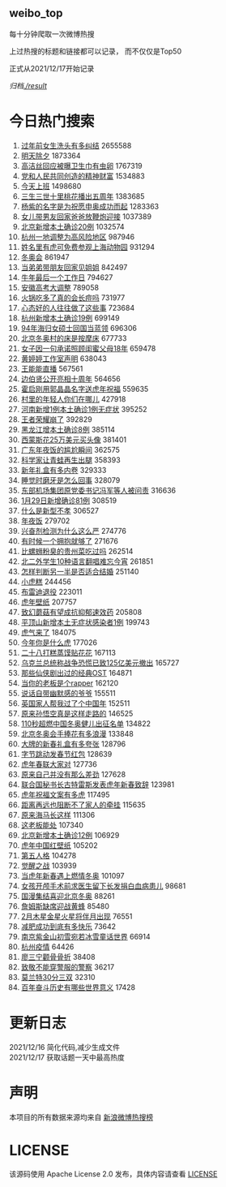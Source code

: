 weibo_top  
---
每十分钟爬取一次微博热搜  

上过热搜的标题和链接都可以记录， 而不仅仅是Top50

正式从2021/12/17开始记录  

*归档[./result](./result/)*

# 今日热门搜索  
1. [过年前女生洗头有多纠结](https://s.weibo.com//weibo?q=%23%E8%BF%87%E5%B9%B4%E5%89%8D%E5%A5%B3%E7%94%9F%E6%B4%97%E5%A4%B4%E6%9C%89%E5%A4%9A%E7%BA%A0%E7%BB%93%23&Refer=top) 2655588
2. [明天除夕](https://s.weibo.com//weibo?q=%23%E6%98%8E%E5%A4%A9%E9%99%A4%E5%A4%95%23&Refer=top) 1873364
3. [高洁丝回应被曝卫生巾有虫卵](https://s.weibo.com//weibo?q=%23%E9%AB%98%E6%B4%81%E4%B8%9D%E5%9B%9E%E5%BA%94%E8%A2%AB%E6%9B%9D%E5%8D%AB%E7%94%9F%E5%B7%BE%E6%9C%89%E8%99%AB%E5%8D%B5%23&Refer=top) 1767319
4. [党和人民共同创造的精神财富](https://s.weibo.com//weibo?q=%23%E5%85%9A%E5%92%8C%E4%BA%BA%E6%B0%91%E5%85%B1%E5%90%8C%E5%88%9B%E9%80%A0%E7%9A%84%E7%B2%BE%E7%A5%9E%E8%B4%A2%E5%AF%8C%23&Refer=top) 1534883
5. [今天上班](https://s.weibo.com//weibo?q=%E4%BB%8A%E5%A4%A9%E4%B8%8A%E7%8F%AD&Refer=top) 1498680
6. [三生三世十里桃花播出五周年](https://s.weibo.com//weibo?q=%23%E4%B8%89%E7%94%9F%E4%B8%89%E4%B8%96%E5%8D%81%E9%87%8C%E6%A1%83%E8%8A%B1%E6%92%AD%E5%87%BA%E4%BA%94%E5%91%A8%E5%B9%B4%23&Refer=top) 1383685
7. [杨紫的名字是为祝愿申奥成功而起](https://s.weibo.com//weibo?q=%23%E6%9D%A8%E7%B4%AB%E7%9A%84%E5%90%8D%E5%AD%97%E6%98%AF%E4%B8%BA%E7%A5%9D%E6%84%BF%E7%94%B3%E5%A5%A5%E6%88%90%E5%8A%9F%E8%80%8C%E8%B5%B7%23&Refer=top) 1283363
8. [女儿带男友回家爸爸放鞭炮迎接](https://s.weibo.com//weibo?q=%23%E5%A5%B3%E5%84%BF%E5%B8%A6%E7%94%B7%E5%8F%8B%E5%9B%9E%E5%AE%B6%E7%88%B8%E7%88%B8%E6%94%BE%E9%9E%AD%E7%82%AE%E8%BF%8E%E6%8E%A5%23&Refer=top) 1037389
9. [北京新增本土确诊20例](https://s.weibo.com//weibo?q=%23%E5%8C%97%E4%BA%AC%E6%96%B0%E5%A2%9E%E6%9C%AC%E5%9C%9F%E7%A1%AE%E8%AF%8A20%E4%BE%8B%23&Refer=top) 1032574
10. [杭州一地调整为高风险地区](https://s.weibo.com//weibo?q=%23%E6%9D%AD%E5%B7%9E%E4%B8%80%E5%9C%B0%E8%B0%83%E6%95%B4%E4%B8%BA%E9%AB%98%E9%A3%8E%E9%99%A9%E5%9C%B0%E5%8C%BA%23&Refer=top) 987946
11. [姓名里有虎可免费参观上海动物园](https://s.weibo.com//weibo?q=%23%E5%A7%93%E5%90%8D%E9%87%8C%E6%9C%89%E8%99%8E%E5%8F%AF%E5%85%8D%E8%B4%B9%E5%8F%82%E8%A7%82%E4%B8%8A%E6%B5%B7%E5%8A%A8%E7%89%A9%E5%9B%AD%23&Refer=top) 931294
12. [冬奥会](https://s.weibo.com//weibo?q=%E5%86%AC%E5%A5%A5%E4%BC%9A&Refer=top) 861947
13. [当弟弟带朋友回家见姐姐](https://s.weibo.com//weibo?q=%23%E5%BD%93%E5%BC%9F%E5%BC%9F%E5%B8%A6%E6%9C%8B%E5%8F%8B%E5%9B%9E%E5%AE%B6%E8%A7%81%E5%A7%90%E5%A7%90%23&Refer=top) 842497
14. [牛年最后一个工作日](https://s.weibo.com//weibo?q=%23%E7%89%9B%E5%B9%B4%E6%9C%80%E5%90%8E%E4%B8%80%E4%B8%AA%E5%B7%A5%E4%BD%9C%E6%97%A5%23&Refer=top) 794627
15. [安徽高考大调整](https://s.weibo.com//weibo?q=%23%E5%AE%89%E5%BE%BD%E9%AB%98%E8%80%83%E5%A4%A7%E8%B0%83%E6%95%B4%23&Refer=top) 789058
16. [火锅吃多了真的会长痘吗](https://s.weibo.com//weibo?q=%23%E7%81%AB%E9%94%85%E5%90%83%E5%A4%9A%E4%BA%86%E7%9C%9F%E7%9A%84%E4%BC%9A%E9%95%BF%E7%97%98%E5%90%97%23&Refer=top) 731977
17. [心态好的人往往做了这些事](https://s.weibo.com//weibo?q=%23%E5%BF%83%E6%80%81%E5%A5%BD%E7%9A%84%E4%BA%BA%E5%BE%80%E5%BE%80%E5%81%9A%E4%BA%86%E8%BF%99%E4%BA%9B%E4%BA%8B%23&Refer=top) 723684
18. [杭州新增本土确诊19例](https://s.weibo.com//weibo?q=%23%E6%9D%AD%E5%B7%9E%E6%96%B0%E5%A2%9E%E6%9C%AC%E5%9C%9F%E7%A1%AE%E8%AF%8A19%E4%BE%8B%23&Refer=top) 699149
19. [94年海归女硕士回国当蓝领](https://s.weibo.com//weibo?q=%2394%E5%B9%B4%E6%B5%B7%E5%BD%92%E5%A5%B3%E7%A1%95%E5%A3%AB%E5%9B%9E%E5%9B%BD%E5%BD%93%E8%93%9D%E9%A2%86%23&Refer=top) 696306
20. [北京冬奥村的床是按摩床](https://s.weibo.com//weibo?q=%23%E5%8C%97%E4%BA%AC%E5%86%AC%E5%A5%A5%E6%9D%91%E7%9A%84%E5%BA%8A%E6%98%AF%E6%8C%89%E6%91%A9%E5%BA%8A%23&Refer=top) 677733
21. [女子因一句承诺照顾闺蜜父母18年](https://s.weibo.com//weibo?q=%23%E5%A5%B3%E5%AD%90%E5%9B%A0%E4%B8%80%E5%8F%A5%E6%89%BF%E8%AF%BA%E7%85%A7%E9%A1%BE%E9%97%BA%E8%9C%9C%E7%88%B6%E6%AF%8D18%E5%B9%B4%23&Refer=top) 659478
22. [黄婷婷工作室声明](https://s.weibo.com//weibo?q=%23%E9%BB%84%E5%A9%B7%E5%A9%B7%E5%B7%A5%E4%BD%9C%E5%AE%A4%E5%A3%B0%E6%98%8E%23&Refer=top) 638043
23. [王能能直播](https://s.weibo.com//weibo?q=%E7%8E%8B%E8%83%BD%E8%83%BD%E7%9B%B4%E6%92%AD&Refer=top) 567561
24. [边伯贤公开亮相十周年](https://s.weibo.com//weibo?q=%23%E8%BE%B9%E4%BC%AF%E8%B4%A4%E5%85%AC%E5%BC%80%E4%BA%AE%E7%9B%B8%E5%8D%81%E5%91%A8%E5%B9%B4%23&Refer=top) 564656
25. [霍启刚用郭晶晶名字送虎年祝福](https://s.weibo.com//weibo?q=%23%E9%9C%8D%E5%90%AF%E5%88%9A%E7%94%A8%E9%83%AD%E6%99%B6%E6%99%B6%E5%90%8D%E5%AD%97%E9%80%81%E8%99%8E%E5%B9%B4%E7%A5%9D%E7%A6%8F%23&Refer=top) 559635
26. [村里的年轻人你们在哪儿](https://s.weibo.com//weibo?q=%E6%9D%91%E9%87%8C%E7%9A%84%E5%B9%B4%E8%BD%BB%E4%BA%BA%E4%BD%A0%E4%BB%AC%E5%9C%A8%E5%93%AA%E5%84%BF&Refer=top) 427918
27. [河南新增1例本土确诊1例无症状](https://s.weibo.com//weibo?q=%23%E6%B2%B3%E5%8D%97%E6%96%B0%E5%A2%9E1%E4%BE%8B%E6%9C%AC%E5%9C%9F%E7%A1%AE%E8%AF%8A1%E4%BE%8B%E6%97%A0%E7%97%87%E7%8A%B6%23&Refer=top) 395252
28. [王者荣耀崩了](https://s.weibo.com//weibo?q=%23%E7%8E%8B%E8%80%85%E8%8D%A3%E8%80%80%E5%B4%A9%E4%BA%86%23&Refer=top) 392829
29. [黑龙江增本土确诊8例](https://s.weibo.com//weibo?q=%23%E9%BB%91%E9%BE%99%E6%B1%9F%E5%A2%9E%E6%9C%AC%E5%9C%9F%E7%A1%AE%E8%AF%8A8%E4%BE%8B%23&Refer=top) 385114
30. [西蒙斯花25万美元买头像](https://s.weibo.com//weibo?q=%23%E8%A5%BF%E8%92%99%E6%96%AF%E8%8A%B125%E4%B8%87%E7%BE%8E%E5%85%83%E4%B9%B0%E5%A4%B4%E5%83%8F%23&Refer=top) 381401
31. [广东年夜饭的尴尬瞬间](https://s.weibo.com//weibo?q=%E5%B9%BF%E4%B8%9C%E5%B9%B4%E5%A4%9C%E9%A5%AD%E7%9A%84%E5%B0%B4%E5%B0%AC%E7%9E%AC%E9%97%B4&Refer=top) 362575
32. [科学家让青蛙再生出腿](https://s.weibo.com//weibo?q=%23%E7%A7%91%E5%AD%A6%E5%AE%B6%E8%AE%A9%E9%9D%92%E8%9B%99%E5%86%8D%E7%94%9F%E5%87%BA%E8%85%BF%23&Refer=top) 358393
33. [新年礼盒有多内卷](https://s.weibo.com//weibo?q=%23%E6%96%B0%E5%B9%B4%E7%A4%BC%E7%9B%92%E6%9C%89%E5%A4%9A%E5%86%85%E5%8D%B7%23&Refer=top) 329333
34. [睡觉时磨牙是怎么回事](https://s.weibo.com//weibo?q=%23%E7%9D%A1%E8%A7%89%E6%97%B6%E7%A3%A8%E7%89%99%E6%98%AF%E6%80%8E%E4%B9%88%E5%9B%9E%E4%BA%8B%23&Refer=top) 328079
35. [东部机场集团原党委书记冯军等人被问责](https://s.weibo.com//weibo?q=%23%E4%B8%9C%E9%83%A8%E6%9C%BA%E5%9C%BA%E9%9B%86%E5%9B%A2%E5%8E%9F%E5%85%9A%E5%A7%94%E4%B9%A6%E8%AE%B0%E5%86%AF%E5%86%9B%E7%AD%89%E4%BA%BA%E8%A2%AB%E9%97%AE%E8%B4%A3%23&Refer=top) 316636
36. [1月29日新增确诊81例](https://s.weibo.com//weibo?q=%231%E6%9C%8829%E6%97%A5%E6%96%B0%E5%A2%9E%E7%A1%AE%E8%AF%8A81%E4%BE%8B%23&Refer=top) 308519
37. [什么是新型不孝](https://s.weibo.com//weibo?q=%23%E4%BB%80%E4%B9%88%E6%98%AF%E6%96%B0%E5%9E%8B%E4%B8%8D%E5%AD%9D%23&Refer=top) 306527
38. [年夜饭](https://s.weibo.com//weibo?q=%E5%B9%B4%E5%A4%9C%E9%A5%AD&Refer=top) 279702
39. [兴奋剂检测为什么这么严](https://s.weibo.com//weibo?q=%23%E5%85%B4%E5%A5%8B%E5%89%82%E6%A3%80%E6%B5%8B%E4%B8%BA%E4%BB%80%E4%B9%88%E8%BF%99%E4%B9%88%E4%B8%A5%23&Refer=top) 274776
40. [有时候一个拥抱就够了](https://s.weibo.com//weibo?q=%23%E6%9C%89%E6%97%B6%E5%80%99%E4%B8%80%E4%B8%AA%E6%8B%A5%E6%8A%B1%E5%B0%B1%E5%A4%9F%E4%BA%86%23&Refer=top) 271676
41. [比螺蛳粉臭的贵州菜吃过吗](https://s.weibo.com//weibo?q=%23%E6%AF%94%E8%9E%BA%E8%9B%B3%E7%B2%89%E8%87%AD%E7%9A%84%E8%B4%B5%E5%B7%9E%E8%8F%9C%E5%90%83%E8%BF%87%E5%90%97%23&Refer=top) 262514
42. [北二外学生10种语言翻唱难忘今宵](https://s.weibo.com//weibo?q=%23%E5%8C%97%E4%BA%8C%E5%A4%96%E5%AD%A6%E7%94%9F10%E7%A7%8D%E8%AF%AD%E8%A8%80%E7%BF%BB%E5%94%B1%E9%9A%BE%E5%BF%98%E4%BB%8A%E5%AE%B5%23&Refer=top) 261851
43. [怎样判断另一半是否适合结婚](https://s.weibo.com//weibo?q=%23%E6%80%8E%E6%A0%B7%E5%88%A4%E6%96%AD%E5%8F%A6%E4%B8%80%E5%8D%8A%E6%98%AF%E5%90%A6%E9%80%82%E5%90%88%E7%BB%93%E5%A9%9A%23&Refer=top) 251140
44. [小虎糕](https://s.weibo.com//weibo?q=%23%E5%B0%8F%E8%99%8E%E7%B3%95%23&Refer=top) 244456
45. [布雷迪退役](https://s.weibo.com//weibo?q=%23%E5%B8%83%E9%9B%B7%E8%BF%AA%E9%80%80%E5%BD%B9%23&Refer=top) 223011
46. [虎年壁纸](https://s.weibo.com//weibo?q=%23%E8%99%8E%E5%B9%B4%E5%A3%81%E7%BA%B8%23&Refer=top) 207757
47. [致幻蘑菇有望成抗抑郁速效药](https://s.weibo.com//weibo?q=%23%E8%87%B4%E5%B9%BB%E8%98%91%E8%8F%87%E6%9C%89%E6%9C%9B%E6%88%90%E6%8A%97%E6%8A%91%E9%83%81%E9%80%9F%E6%95%88%E8%8D%AF%23&Refer=top) 205808
48. [平顶山新增本土无症状感染者1例](https://s.weibo.com//weibo?q=%E5%B9%B3%E9%A1%B6%E5%B1%B1%E6%96%B0%E5%A2%9E%E6%9C%AC%E5%9C%9F%E6%97%A0%E7%97%87%E7%8A%B6%E6%84%9F%E6%9F%93%E8%80%851%E4%BE%8B&Refer=top) 199743
49. [虎气来了](https://s.weibo.com//weibo?q=%E8%99%8E%E6%B0%94%E6%9D%A5%E4%BA%86&Refer=top) 184075
50. [今年你是什么虎](https://s.weibo.com//weibo?q=%E4%BB%8A%E5%B9%B4%E4%BD%A0%E6%98%AF%E4%BB%80%E4%B9%88%E8%99%8E&Refer=top) 177026
51. [二十八打糕蒸馍贴花花](https://s.weibo.com//weibo?q=%23%E4%BA%8C%E5%8D%81%E5%85%AB%E6%89%93%E7%B3%95%E8%92%B8%E9%A6%8D%E8%B4%B4%E8%8A%B1%E8%8A%B1%23&Refer=top) 167113
52. [乌克兰总统称战争恐慌已致125亿美元撤出](https://s.weibo.com//weibo?q=%23%E4%B9%8C%E5%85%8B%E5%85%B0%E6%80%BB%E7%BB%9F%E7%A7%B0%E6%88%98%E4%BA%89%E6%81%90%E6%85%8C%E5%B7%B2%E8%87%B4125%E4%BA%BF%E7%BE%8E%E5%85%83%E6%92%A4%E5%87%BA%23&Refer=top) 165727
53. [那些仙侠剧出过的经典OST](https://s.weibo.com//weibo?q=%23%E9%82%A3%E4%BA%9B%E4%BB%99%E4%BE%A0%E5%89%A7%E5%87%BA%E8%BF%87%E7%9A%84%E7%BB%8F%E5%85%B8OST%23&Refer=top) 164871
54. [当你的老板是个rapper](https://s.weibo.com//weibo?q=%23%E5%BD%93%E4%BD%A0%E7%9A%84%E8%80%81%E6%9D%BF%E6%98%AF%E4%B8%AArapper%23&Refer=top) 162120
55. [说话自带幽默感的爷爷](https://s.weibo.com//weibo?q=%23%E8%AF%B4%E8%AF%9D%E8%87%AA%E5%B8%A6%E5%B9%BD%E9%BB%98%E6%84%9F%E7%9A%84%E7%88%B7%E7%88%B7%23&Refer=top) 155511
56. [英国家人帮我过了个中国年](https://s.weibo.com//weibo?q=%23%E8%8B%B1%E5%9B%BD%E5%AE%B6%E4%BA%BA%E5%B8%AE%E6%88%91%E8%BF%87%E4%BA%86%E4%B8%AA%E4%B8%AD%E5%9B%BD%E5%B9%B4%23&Refer=top) 152511
57. [原来孙悟空真是这样走路的](https://s.weibo.com//weibo?q=%23%E5%8E%9F%E6%9D%A5%E5%AD%99%E6%82%9F%E7%A9%BA%E7%9C%9F%E6%98%AF%E8%BF%99%E6%A0%B7%E8%B5%B0%E8%B7%AF%E7%9A%84%23&Refer=top) 146525
58. [110秒超燃中国冬奥健儿出征名单](https://s.weibo.com//weibo?q=%23110%E7%A7%92%E8%B6%85%E7%87%83%E4%B8%AD%E5%9B%BD%E5%86%AC%E5%A5%A5%E5%81%A5%E5%84%BF%E5%87%BA%E5%BE%81%E5%90%8D%E5%8D%95%23&Refer=top) 134822
59. [北京冬奥会手捧花有多浪漫](https://s.weibo.com//weibo?q=%23%E5%8C%97%E4%BA%AC%E5%86%AC%E5%A5%A5%E4%BC%9A%E6%89%8B%E6%8D%A7%E8%8A%B1%E6%9C%89%E5%A4%9A%E6%B5%AA%E6%BC%AB%23&Refer=top) 133848
60. [大牌的新春礼盒有多夸张](https://s.weibo.com//weibo?q=%23%E5%A4%A7%E7%89%8C%E7%9A%84%E6%96%B0%E6%98%A5%E7%A4%BC%E7%9B%92%E6%9C%89%E5%A4%9A%E5%A4%B8%E5%BC%A0%23&Refer=top) 128796
61. [字节跳动发春节红包](https://s.weibo.com//weibo?q=%23%E5%AD%97%E8%8A%82%E8%B7%B3%E5%8A%A8%E5%8F%91%E6%98%A5%E8%8A%82%E7%BA%A2%E5%8C%85%23&Refer=top) 128639
62. [虎年春联大家对](https://s.weibo.com//weibo?q=%23%E8%99%8E%E5%B9%B4%E6%98%A5%E8%81%94%E5%A4%A7%E5%AE%B6%E5%AF%B9%23&Refer=top) 127736
63. [原来自己并没有那么差劲](https://s.weibo.com//weibo?q=%23%E5%8E%9F%E6%9D%A5%E8%87%AA%E5%B7%B1%E5%B9%B6%E6%B2%A1%E6%9C%89%E9%82%A3%E4%B9%88%E5%B7%AE%E5%8A%B2%23&Refer=top) 127628
64. [联合国秘书长古特雷斯发表虎年新春致辞](https://s.weibo.com//weibo?q=%23%E8%81%94%E5%90%88%E5%9B%BD%E7%A7%98%E4%B9%A6%E9%95%BF%E5%8F%A4%E7%89%B9%E9%9B%B7%E6%96%AF%E5%8F%91%E8%A1%A8%E8%99%8E%E5%B9%B4%E6%96%B0%E6%98%A5%E8%87%B4%E8%BE%9E%23&Refer=top) 123981
65. [虎年祝福文案有多虎](https://s.weibo.com//weibo?q=%23%E8%99%8E%E5%B9%B4%E7%A5%9D%E7%A6%8F%E6%96%87%E6%A1%88%E6%9C%89%E5%A4%9A%E8%99%8E%23&Refer=top) 117495
66. [距离再远也阻断不了家人的牵挂](https://s.weibo.com//weibo?q=%23%E8%B7%9D%E7%A6%BB%E5%86%8D%E8%BF%9C%E4%B9%9F%E9%98%BB%E6%96%AD%E4%B8%8D%E4%BA%86%E5%AE%B6%E4%BA%BA%E7%9A%84%E7%89%B5%E6%8C%82%23&Refer=top) 115635
67. [原来海马长这样](https://s.weibo.com//weibo?q=%23%E5%8E%9F%E6%9D%A5%E6%B5%B7%E9%A9%AC%E9%95%BF%E8%BF%99%E6%A0%B7%23&Refer=top) 111306
68. [这老板能处](https://s.weibo.com//weibo?q=%23%E8%BF%99%E8%80%81%E6%9D%BF%E8%83%BD%E5%A4%84%23&Refer=top) 107340
69. [北京新增本土确诊12例](https://s.weibo.com//weibo?q=%23%E5%8C%97%E4%BA%AC%E6%96%B0%E5%A2%9E%E6%9C%AC%E5%9C%9F%E7%A1%AE%E8%AF%8A12%E4%BE%8B%23&Refer=top) 106929
70. [虎年中国红壁纸](https://s.weibo.com//weibo?q=%E8%99%8E%E5%B9%B4%E4%B8%AD%E5%9B%BD%E7%BA%A2%E5%A3%81%E7%BA%B8&Refer=top) 105202
71. [第五人格](https://s.weibo.com//weibo?q=%23%E7%AC%AC%E4%BA%94%E4%BA%BA%E6%A0%BC%23&Refer=top) 104278
72. [觉醒之战](https://s.weibo.com//weibo?q=%23%E8%A7%89%E9%86%92%E4%B9%8B%E6%88%98%23&Refer=top) 103939
73. [当虎年新春遇上燃情冬奥](https://s.weibo.com//weibo?q=%23%E5%BD%93%E8%99%8E%E5%B9%B4%E6%96%B0%E6%98%A5%E9%81%87%E4%B8%8A%E7%87%83%E6%83%85%E5%86%AC%E5%A5%A5%23&Refer=top) 101097
74. [女孩开颅手术前求医生留下长发捐白血病患儿](https://s.weibo.com//weibo?q=%23%E5%A5%B3%E5%AD%A9%E5%BC%80%E9%A2%85%E6%89%8B%E6%9C%AF%E5%89%8D%E6%B1%82%E5%8C%BB%E7%94%9F%E7%95%99%E4%B8%8B%E9%95%BF%E5%8F%91%E6%8D%90%E7%99%BD%E8%A1%80%E7%97%85%E6%82%A3%E5%84%BF%23&Refer=top) 98681
75. [国漫集结喜迎北京冬奥](https://s.weibo.com//weibo?q=%23%E5%9B%BD%E6%BC%AB%E9%9B%86%E7%BB%93%E5%96%9C%E8%BF%8E%E5%8C%97%E4%BA%AC%E5%86%AC%E5%A5%A5%23&Refer=top) 88261
76. [詹姆斯缺席迎战黄蜂](https://s.weibo.com//weibo?q=%23%E8%A9%B9%E5%A7%86%E6%96%AF%E7%BC%BA%E5%B8%AD%E8%BF%8E%E6%88%98%E9%BB%84%E8%9C%82%23&Refer=top) 85480
77. [2月木星金星火星将伴月出现](https://s.weibo.com//weibo?q=%232%E6%9C%88%E6%9C%A8%E6%98%9F%E9%87%91%E6%98%9F%E7%81%AB%E6%98%9F%E5%B0%86%E4%BC%B4%E6%9C%88%E5%87%BA%E7%8E%B0%23&Refer=top) 76551
78. [减肥成功到底有多快乐](https://s.weibo.com//weibo?q=%23%E5%87%8F%E8%82%A5%E6%88%90%E5%8A%9F%E5%88%B0%E5%BA%95%E6%9C%89%E5%A4%9A%E5%BF%AB%E4%B9%90%23&Refer=top) 73642
79. [南京紫金山初雪宛若冰雪童话世界](https://s.weibo.com//weibo?q=%23%E5%8D%97%E4%BA%AC%E7%B4%AB%E9%87%91%E5%B1%B1%E5%88%9D%E9%9B%AA%E5%AE%9B%E8%8B%A5%E5%86%B0%E9%9B%AA%E7%AB%A5%E8%AF%9D%E4%B8%96%E7%95%8C%23&Refer=top) 66914
80. [杭州疫情](https://s.weibo.com//weibo?q=%23%E6%9D%AD%E5%B7%9E%E7%96%AB%E6%83%85%23&Refer=top) 64426
81. [廖三宁颧骨骨折](https://s.weibo.com//weibo?q=%23%E5%BB%96%E4%B8%89%E5%AE%81%E9%A2%A7%E9%AA%A8%E9%AA%A8%E6%8A%98%23&Refer=top) 38408
82. [致敬不能穿警服的警察](https://s.weibo.com//weibo?q=%23%E8%87%B4%E6%95%AC%E4%B8%8D%E8%83%BD%E7%A9%BF%E8%AD%A6%E6%9C%8D%E7%9A%84%E8%AD%A6%E5%AF%9F%23&Refer=top) 36217
83. [莫兰特30分三双](https://s.weibo.com//weibo?q=%23%E8%8E%AB%E5%85%B0%E7%89%B930%E5%88%86%E4%B8%89%E5%8F%8C%23&Refer=top) 32310
84. [百年奋斗历史有哪些世界意义](https://s.weibo.com//weibo?q=%23%E7%99%BE%E5%B9%B4%E5%A5%8B%E6%96%97%E5%8E%86%E5%8F%B2%E6%9C%89%E5%93%AA%E4%BA%9B%E4%B8%96%E7%95%8C%E6%84%8F%E4%B9%89%23&Refer=top) 17428
# 更新日志  
2021/12/16  简化代码,减少生成文件  
2021/12/17  获取话题一天中最高热度
# 声明  
本项目的所有数据来源均来自 [新浪微博热搜榜](https://s.weibo.com/top/summary)  

# LICENSE
该源码使用 Apache License 2.0 发布，具体内容请查看 [LICENSE](./LICENSE)
